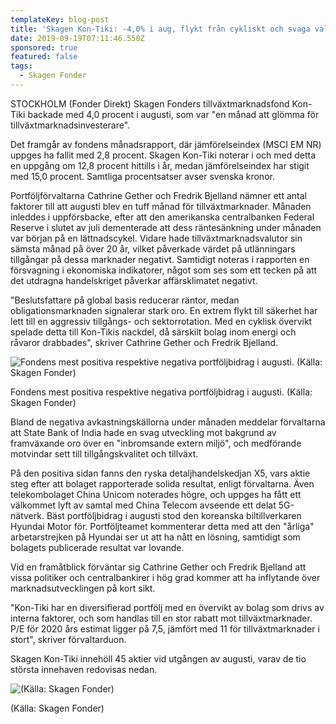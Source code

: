 ```yaml
---
templateKey: blog-post
title: 'Skagen Kon-Tiki: -4,0% i aug, flykt från cykliskt och svaga valutor spökade'
date: 2019-09-19T07:11:46.550Z
sponsored: true
featured: false
tags:
  - Skagen Fonder
---
```

STOCKHOLM (Fonder Direkt) Skagen Fonders tillväxtmarknadsfond Kon-Tiki backade med 4,0 procent i augusti, som var "en månad att glömma för tillväxtmarknadsinvesterare".



Det framgår av fondens månadsrapport, där jämförelseindex (MSCI EM NR) uppges ha fallit med 2,8 procent. Skagen Kon-Tiki noterar i och med detta en uppgång om 12,8 procent hittills i år, medan jämförelseindex har stigit med 15,0 procent. Samtliga procentsatser avser svenska kronor.



Portföljförvaltarna Cathrine Gether och Fredrik Bjelland nämner ett antal faktorer till att augusti blev en tuff månad för tillväxtmarknader. Månaden inleddes i uppförsbacke, efter att den amerikanska centralbanken Federal Reserve i slutet av juli dementerade att dess räntesänkning under månaden var början på en lättnadscykel. Vidare hade tillväxtmarknadsvalutor sin sämsta månad på över 20 år, vilket påverkade värdet på utlänningars tillgångar på dessa marknader negativt. Samtidigt noteras i rapporten en försvagning i ekonomiska indikatorer, något som ses som ett tecken på att det utdragna handelskriget påverkar affärsklimatet negativt.



"Beslutsfattare på global basis reducerar räntor, medan obligationsmarknaden signalerar stark oro. En extrem flykt till säkerhet har lett till en aggressiv tillgångs- och sektorrotation. Med en cyklisk övervikt spelade detta till Kon-Tikis nackdel, då särskilt bolag inom energi och råvaror drabbades", skriver Cathrine Gether och Fredrik Bjelland.

![Fondens mest positiva respektive negativa portföljbidrag i augusti. (Källa: Skagen Fonder)](/img/skagen-tiki.png "Fondens mest positiva respektive negativa portföljbidrag i augusti. (Källa: Skagen Fonder)")

<span class="image-caption">Fondens mest positiva respektive negativa portföljbidrag i augusti. (Källa: Skagen Fonder)</span>

Bland de negativa avkastningskällorna under månaden meddelar förvaltarna att State Bank of India hade en svag utveckling mot bakgrund av framväxande oro över en "inbromsande extern miljö", och medförande motvindar sett till tillgångskvalitet och tillväxt.



På den positiva sidan fanns den ryska detaljhandelskedjan X5, vars aktie steg efter att bolaget rapporterade solida resultat, enligt förvaltarna. Även telekombolaget China Unicom noterades högre, och uppges ha fått ett välkommet lyft av samtal med China Telecom avseende ett delat 5G-nätverk. Bäst portföljbidrag i augusti stod den koreanska biltillverkaren Hyundai Motor för. Portföljteamet kommenterar detta med att den "årliga" arbetarstrejken på Hyundai ser ut att ha nått en lösning, samtidigt som bolagets publicerade resultat var lovande.



Vid en framåtblick förväntar sig Cathrine Gether och Fredrik Bjelland att vissa politiker och centralbankirer i hög grad kommer att ha inflytande över marknadsutvecklingen på kort sikt.



"Kon-Tiki har en diversifierad portfölj med en övervikt av bolag som drivs av interna faktorer, och som handlas till en stor rabatt mot tillväxtmarknader. P/E för 2020 års estimat ligger på 7,5, jämfört med 11 för tillväxtmarknader i stort", skriver förvaltarduon.



Skagen Kon-Tiki innehöll 45 aktier vid utgången av augusti, varav de tio största innehaven redovisas nedan.

![(Källa: Skagen Fonder)](/img/skagen-tiki2.png "(Källa: Skagen Fonder)")

<span class="image-caption">(Källa: Skagen Fonder)</span>
